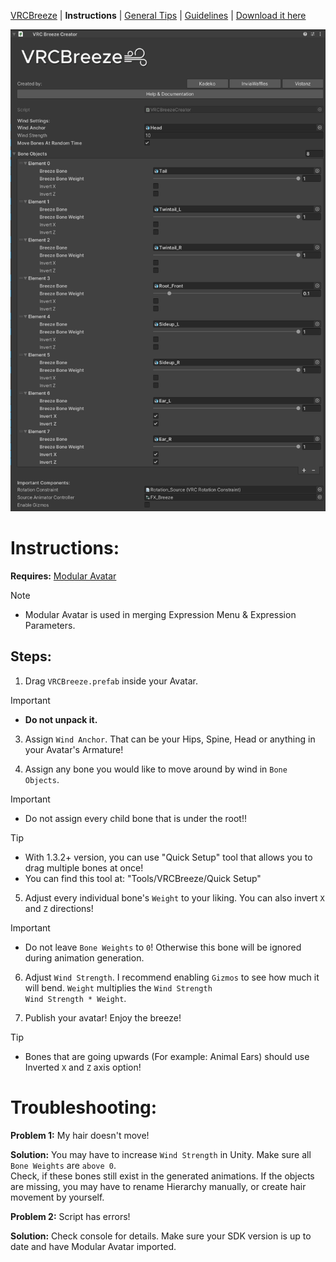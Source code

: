 [VRCBreeze](../README.md) | **Instructions** | [General Tips](../Documentation/GENERALTIPS.md) | [Guidelines](../Documentation/GUIDELINES.md) | [Download it here](https://github.com/Kadeko/VRCBreeze/releases/)

<img src="../Documentation/Screenshot_3.png" width="512" height="771">

# Instructions:

**Requires:** [Modular Avatar](https://modular-avatar.nadena.dev/)

> [!NOTE]
> - Modular Avatar is used in merging Expression Menu & Expression Parameters.

## **Steps:**
1) Drag `VRCBreeze.prefab` inside your Avatar.

> [!IMPORTANT]
> - **Do not unpack it.**

3) Assign `Wind Anchor`. That can be your Hips, Spine, Head or anything in your Avatar's Armature!

4) Assign any bone you would like to move around by wind in `Bone Objects`.

> [!IMPORTANT]
> - Do not assign every child bone that is under the root!!

> [!TIP]
> - With 1.3.2+ version, you can use "Quick Setup" tool that allows you to drag multiple bones at once!
> - You can find this tool at: "Tools/VRCBreeze/Quick Setup"

5) Adjust every individual bone's `Weight` to your liking. You can also invert `X` and `Z` directions!

> [!IMPORTANT]
> - Do not leave `Bone Weights` to `0`! Otherwise this bone will be ignored during animation generation.

6) Adjust `Wind Strength`. I recommend enabling `Gizmos` to see how much it will bend. `Weight` multiplies the `Wind Strength`\
`Wind Strength * Weight`.

7) Publish your avatar! Enjoy the breeze!

> [!TIP]
> - Bones that are going upwards (For example: Animal Ears) should use Inverted `X` and `Z` axis option!

# **Troubleshooting:**

**Problem 1:** My hair doesn't move!

**Solution:**
You may have to increase `Wind Strength` in Unity. Make sure all `Bone Weights` are `above 0`.\
Check, if these bones still exist in the generated animations. If the objects are missing, you may have to rename Hierarchy manually, or create hair movement by yourself.

**Problem 2:** Script has errors!

**Solution:** Check console for details. Make sure your SDK version is up to date and have Modular Avatar imported.
